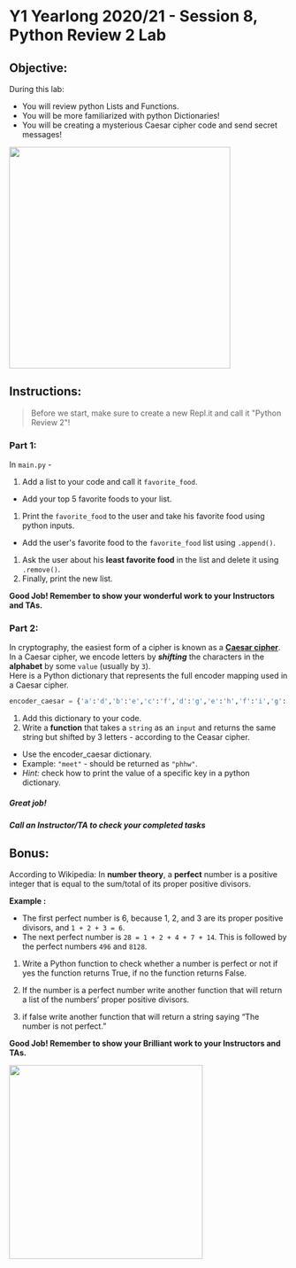 # Y1 Yearlong 2020/21 - Session 8, Python Review 2 Lab

## Objective: 
During this lab: 
- You will review python Lists and Functions.
- You will be more familiarized with python Dictionaries!
- You will be creating a mysterious Caesar cipher code and send secret messages!




<img src="https://camo.githubusercontent.com/fe4ba137f41af32ee3004e8d9e5a3bec90b5a7f92b8706a90d5aa51a8c66f940/68747470733a2f2f696a6f7368736d6974682e66696c65732e776f726470726573732e636f6d2f323031352f30342f6361657361722e676966" width="400">




## Instructions:
> Before we start, make sure to create a new Repl.it and call it "Python Review 2"!

### Part 1: 
In `main.py` -
1. Add a list to your code and call it `favorite_food`.  
  - Add your top 5 favorite foods to your list.
1. Print the `favorite_food` to the user and take his favorite food using python inputs.
  - Add the user's favorite food to the `favorite_food` list using `.append()`.
1. Ask the user about his **least favorite food** in the list and delete it using `.remove()`.
1. Finally, print the new list.  

**Good Job! Remember to show your wonderful work to your Instructors and TAs.**

### Part 2: 
In cryptography, the easiest form of a cipher is known as a **[Caesar cipher](https://en.wikipedia.org/wiki/Caesar_cipher)**.  
In a Caesar cipher, we encode letters by ***shifting*** the characters in the **alphabet** by some `value` (usually by `3`).  
Here is a Python dictionary that represents the full encoder mapping used in a Caesar cipher.  
```python
encoder_caesar = {'a':'d','b':'e','c':'f','d':'g','e':'h','f':'i','g':'j','h':'k','i':'l','j':'m','k':'n','l':'o','m':'p','n':'q','o':'r','p':'s','q':'t','r':'u','s':'v','t':'w','u':'x','v':'y','w':'z','x':'a','y':'b','z':'c'}
```

1. Add this dictionary to your code.
2. Write a **function** that takes a `string` as an `input` and returns the same string but shifted by 3 letters - according to the Ceasar cipher. 
  - Use the encoder_caesar dictionary.
  - Example: `"meet"` - should be returned as `"phhw"`.
  - *Hint:* check how to print the value of a specific key in a python dictionary.


##### Great job!
##### Call an Instructor/TA to check your completed tasks
 
 


## Bonus:
According to Wikipedia: In **number theory**, a **perfect** number is a positive integer that is equal to the sum/total of its proper positive divisors.  
  
**Example :** 
- The first perfect number is 6, because 1, 2, and 3 are its proper positive divisors, and `1 + 2 + 3 = 6`. 
- The next perfect number is `28 = 1 + 2 + 4 + 7 + 14`. This is followed by the perfect numbers `496` and `8128`.  
  
  
1. Write a Python function to check whether a number is perfect or not if yes the function returns True, if no the function returns False.
 
1. If the number is a perfect number write another function that will return a list of the numbers’ proper positive divisors.

1. if false write another function that will return a string saying “The number is not perfect.”

**Good Job! Remember to show your Brilliant work to your Instructors and TAs.**



<img src="https://i.stack.imgur.com/D3ypD.gif" width="350">
